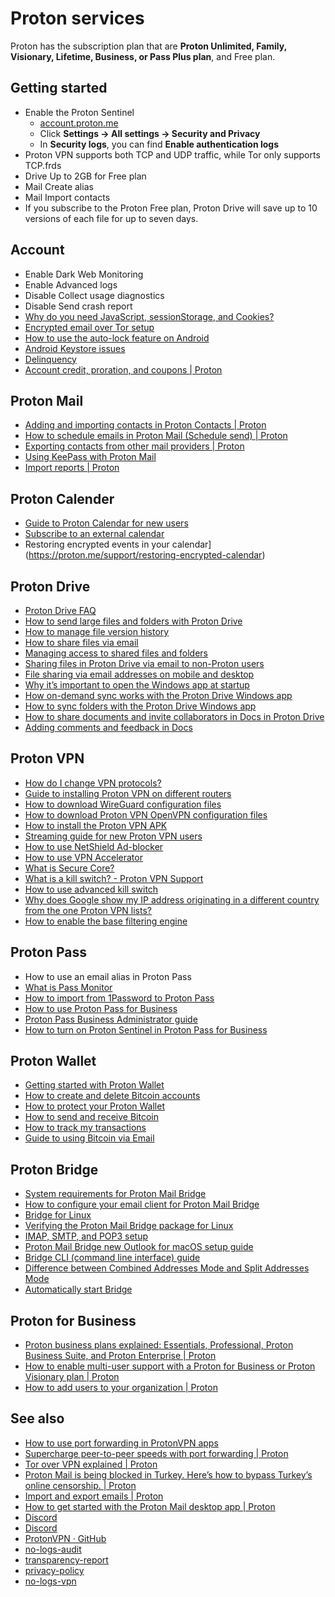# Proton services

Proton has the subscription plan that are **Proton Unlimited, Family, Visionary, Lifetime, Business, or Pass Plus plan**, and Free plan.

## Getting started
- Enable the Proton Sentinel
	- [account.proton.me](https://account.proton.me/login)
	- Click **Settings → All settings → Security and Privacy**
	- In **Security logs**, you can find **Enable authentication logs**
- Proton VPN supports both TCP and UDP traffic, while Tor only supports TCP.frds
- Drive Up to 2GB for Free plan
- Mail Create alias
- Mail Import contacts
- If you subscribe to the Proton Free plan, Proton Drive will save up to 10 versions of each file for up to seven days.
## Account
- Enable Dark Web Monitoring
- Enable Advanced logs
- Disable Collect usage diagnostics
- Disable Send crash report
- [Why do you need JavaScript, sessionStorage, and Cookies?](https://proton.me/support/javascript-session-storage-cookies)
- [Encrypted email over Tor setup](https://proton.me/support/tor-setup)
- [How to use the auto-lock feature on Android](https://proton.me/support/pin-lock-and-auto-lock-on-android)
- [Android Keystore issues](https://proton.me/support/android-keystore-issues)
- [Delinquency](https://proton.me/support/delinquency)
- [Account credit, proration, and coupons | Proton](https://proton.me/support/credit-proration-coupons)
## Proton Mail
- [Adding and importing contacts in Proton Contacts | Proton](https://proton.me/support/adding-contacts)
- [How to schedule emails in Proton Mail (Schedule send) | Proton](https://proton.me/support/schedule-email-send)
- [Exporting contacts from other mail providers | Proton](https://proton.me/support/exporting-contacts-from-other-mail-providers)
- [Using KeePass with Proton Mail](https://proton.me/support/keepass-with-protonmail)
- [Import reports | Proton](https://proton.me/support/import-reports)
## Proton Calender
- [Guide to Proton Calendar for new users](https://proton.me/support/proton-calendar-guide)
- [Subscribe to an external calendar](https://proton.me/support/subscribe-to-external-calendar)
- Restoring encrypted events in your calendar](https://proton.me/support/restoring-encrypted-calendar)
## Proton Drive
- [Proton Drive FAQ](https://proton.me/support/proton-drive-faq)
- [How to send large files and folders with Proton Drive](https://proton.me/support/send-large-files-proton-drive)
- [How to manage file version history](https://proton.me/support/version-history)
- [How to share files via email](https://proton.me/support/drive-how-to-share-files-via-email)
- [Managing access to shared files and folders](https://proton.me/support/drive-manage-access-shared-files)
- [Sharing files in Proton Drive via email to non-Proton users](https://proton.me/support/drive-sharing-files-via-non-proton-email)
- [File sharing via email addresses on mobile and desktop](https://proton.me/support/drive-sharing-email-mobile-desktop)
- [Why it’s important to open the Windows app at startup](https://proton.me/support/how-to-open-the-windows-app-at-startup)
- [How on-demand sync works with the Proton Drive Windows app](https://proton.me/support/proton-drive-windows-on-demand-sync)
- [How to sync folders with the Proton Drive Windows app](https://proton.me/support/proton-drive-windows-sync-folder)
- [How to share documents and invite collaborators in Docs in Proton Drive](https://proton.me/support/drive-share-docs)
- [Adding comments and feedback in Docs](https://proton.me/support/drive-docs-comments)
## Proton VPN
- [How do I change VPN protocols?](https://protonvpn.com/support/how-to-change-vpn-protocols/)
- [Guide to installing Proton VPN on different routers](https://protonvpn.com/support/installing-protonvpn-on-a-router/)
- [How to download WireGuard configuration files](https://protonvpn.com/support/wireguard-configurations/)
- [How to download Proton VPN OpenVPN configuration files](https://protonvpn.com/support/vpn-config-download/)
- [How to install the Proton VPN APK](https://protonvpn.com/support/how-to-install-the-protonvpn-apk/)
- [Streaming guide for new Proton VPN users](https://protonvpn.com/support/streaming-guide/)
- [How to use NetShield Ad-blocker](https://protonvpn.com/support/netshield/)
- [How to use VPN Accelerator](https://protonvpn.com/support/how-to-use-vpn-accelerator/)
- [What is Secure Core?](https://protonvpn.com/support/secure-core-vpn/)
- [What is a kill switch? - Proton VPN Support](https://protonvpn.com/support/what-is-kill-switch/)
- [How to use advanced kill switch](https://protonvpn.com/support/permanent-kill-switch/)
- [Why does Google show my IP address originating in a different country from the one Proton VPN lists?](https://protonvpn.com/support/google-location-error/)
- [How to enable the base filtering engine](https://protonvpn.com/support/how-to-enable-the-base-filtering-engine/)
## Proton Pass  
- How to use an email alias in Proton Pass
- [What is Pass Monitor](https://proton.me/support/what-is-pass-monitor)
- [How to import from 1Password to Proton Pass](https://proton.me/support/pass-import-1password)
- [How to use Proton Pass for Business](https://proton.me/support/proton-pass-for-business-user-guide)
- [Proton Pass Business Administrator guide](https://proton.me/support/pass-business-admin-guide)
- [How to turn on Proton Sentinel in Proton Pass for Business](https://proton.me/support/proton-pass-business-turn-on-sentinel)
## Proton Wallet
- [Getting started with Proton Wallet](https://proton.me/support/wallet-getting-started)
- [How to create and delete Bitcoin accounts](https://proton.me/support/wallet-create-btc-account)
- [How to protect your Proton Wallet](https://proton.me/support/wallet-protection)
- [How to send and receive Bitcoin](https://proton.me/support/wallet-send-receive-btc)
- [How to track my transactions](https://proton.me/support/wallet-track-btc-transactions)
- [Guide to using Bitcoin via Email](https://proton.me/support/wallet-bitcoin-via-email)
## Proton Bridge
- [System requirements for Proton Mail Bridge](https://proton.me/support/operating-systems-supported-bridge)
- [How to configure your email client for Proton Mail Bridge](https://proton.me/support/protonmail-bridge-configure-client)
- [Bridge for Linux](https://proton.me/support/bridge-for-linux)
-  [Verifying the Proton Mail Bridge package for Linux](https://proton.me/support/verifying-bridge-package)
- [IMAP, SMTP, and POP3 setup](https://proton.me/support/imap-smtp-and-pop3-setup)
- [Proton Mail Bridge new Outlook for macOS setup guide](https://proton.me/support/protonmail-bridge-clients-macos-new-outlook)
- [Bridge CLI (command line interface) guide](https://proton.me/support/bridge-cli-guide)
- [Difference between Combined Addresses Mode and Split Addresses Mode](https://proton.me/support/difference-combined-addresses-mode-split-addresses-mode)
- [Automatically start Bridge](https://proton.me/support/automatically-start-bridge)
## Proton for Business
- [Proton business plans explained: Essentials, Professional, Proton Business Suite, and Proton Enterprise | Proton](https://proton.me/support/proton-for-business)
- [How to enable multi-user support with a Proton for Business or Proton Visionary plan | Proton](https://proton.me/support/multi-user-support)
- [How to add users to your organization | Proton](https://proton.me/support/add-users-organization)
## See also
- [How to use port forwarding in ProtonVPN apps](https://protonvpn.com/support/port-forwarding/)
- [Supercharge peer-to-peer speeds with port forwarding | Proton](https://protonvpn.com/blog/port-forwarding/)
- [Tor over VPN explained | Proton](https://protonvpn.com/blog/tor-vpn)
- [Proton Mail is being blocked in Turkey. Here’s how to bypass Turkey’s online censorship. | Proton](https://proton.me/blog/turkey-online-censorship-bypass)
- [Import and export emails | Proton](https://proton.me/support/mail/import-export-emails)
- [How to get started with the Proton Mail desktop app | Proton](https://proton.me/support/mail-desktop-app)
- [Discord](https://discord.com/channels/1163719841862123572/1163719842348670989/1263077428729741353)
- [Discord](https://discord.com/channels/1163719841862123572/1163719842348670989/1263022384777007144)
- [ProtonVPN · GitHub](https://github.com/ProtonVPN)
- [no-logs-audit](https://protonvpn.com/blog/no-logs-audit/)
- [transparency-report](https://protonvpn.com/blog/transparency-report/)
- [privacy-policy](https://protonvpn.com/privacy-policy)
- [no-logs-vpn](https://protonvpn.com/support/no-logs-vpn/)


